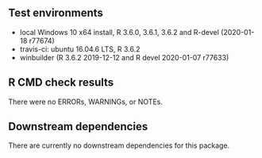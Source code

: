 ## Test environments
* local Windows 10 x64 install, R 3.6.0, 3.6.1, 3.6.2 and R-devel (2020-01-18 r77674)
* travis-ci: ubuntu 16.04.6 LTS, R 3.6.2
* winbuilder (R 3.6.2 2019-12-12 and R devel 2020-01-07 r77633)


## R CMD check results
There were no ERRORs, WARNINGs, or NOTEs.


## Downstream dependencies
There are currently no downstream dependencies for this package.
